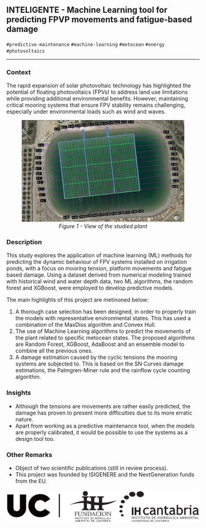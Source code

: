 
## INTELIGENTE - Machine Learning tool for predicting FPVP movements and fatigue-based damage

`#predictive-maintenance` `#machine-learning` `#metocean` `#energy` `#photovoltaics` 

---
### Context
The rapid expansion of solar photovoltaic technology has highlighted the potential of floating photovoltaics (FPVs) to address land use limitations while providing additional environmental benefits. However, maintaining critical mooring systems that ensure FPV stability remains challenging, especially under environmental loads such as wind and waves.

<figure align="center">
    <img src="../_static/images/inteligente_planta.PNG" alt="View of the studied plant" />
    <figcaption><i>Figure 1 - View of the studied plant</i></figcaption>
</figure>

### Description
This study explores the application of machine learning (ML) methods for predicting the dynamic behaviour of FPV systems installed on irrigation ponds, with a focus on mooring tension, platform movements and fatigue based damage. Using a dataset derived from numerical modeling trained with historical wind and water depth data, two ML algorithms, the random forest and XGBoost, were employed to develop predictive models.

The main highlights of this project are metinoned below: 
1. A thorough case selection has been designed, in order to properly train the models with representative environmental states. This has used a combination of the MaxDiss algorithm and Convex Hull.
2. The use of Machine Learning algorithms to predict the movements of the plant related to specific metocean states. The proposed algorithms are Random Forest, XGBoost, AdaBoost and an ensemble model to combine all the previous ones.
3. A damage estimation caused by the cyclic tensions the mooring systems are subjected to. This is based on the SN Curves damage estimations, the Palmgren-Miner rule and the rainflow cycle counting algorithm.


### Insights
* Although the tensions are movements are rather easily predicted, the damage has proven to present more difficulties due to its more erratic nature.
* Apart from working as a predictive maintenance tool, when the models are properly calibrated, it would be possible to use the systems as a design tool too.


### Other Remarks
* Object of two scientific publications (still in review process).
* This project was founded by ISIGENERE and the NextGeneration funds from the EU.


<p align="center">
<img align="center" src="../_static/images/UC+FIHAC+IHCantabrianegro.png" width="500"/>
</p>
